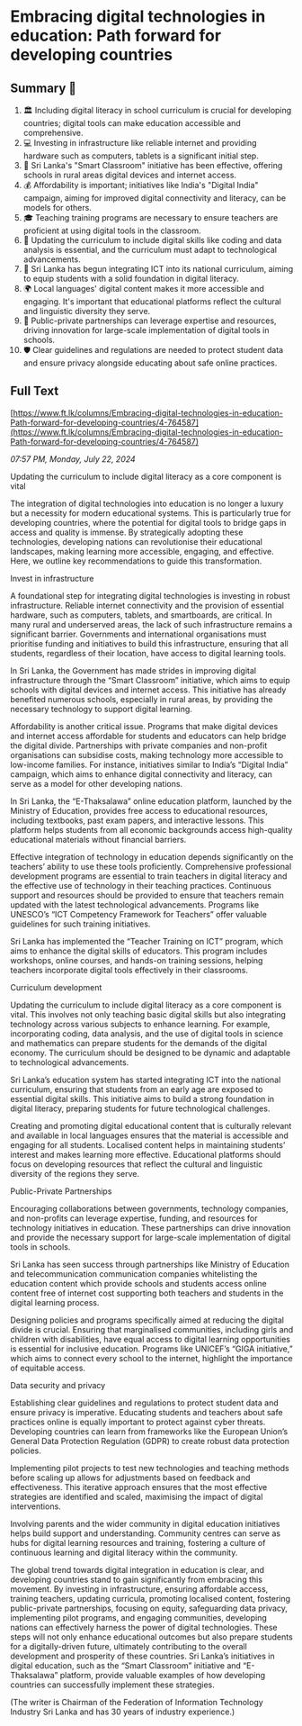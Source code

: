 # Embracing digital technologies in education: Path forward for developing countries

## Summary 🤖

1. 🏛️ Including digital literacy in school curriculum is crucial for developing countries; digital tools can make education accessible and comprehensive.
2. 💻 Investing in infrastructure like reliable internet and providing hardware such as computers, tablets is a significant initial step.
3. 📶 Sri Lanka's "Smart Classroom" initiative has been effective, offering schools in rural areas digital devices and internet access.
4. 💰 Affordability is important; initiatives like India's "Digital India" campaign, aiming for improved digital connectivity and literacy, can be models for others.
5. 🎓 Teaching training programs are necessary to ensure teachers are proficient at using digital tools in the classroom.
6. 📝 Updating the curriculum to include digital skills like coding and data analysis is essential, and the curriculum must adapt to technological advancements.
7. 🎒 Sri Lanka has begun integrating ICT into its national curriculum, aiming to equip students with a solid foundation in digital literacy.
8. 🌍 Local languages' digital content makes it more accessible and engaging. It's important that educational platforms reflect the cultural and linguistic diversity they serve.
9. 🤝 Public-private partnerships can leverage expertise and resources, driving innovation for large-scale implementation of digital tools in schools.
10. 🛡️ Clear guidelines and regulations are needed to protect student data and ensure privacy alongside educating about safe online practices.

## Full Text

[https://www.ft.lk/columns/Embracing-digital-technologies-in-education-Path-forward-for-developing-countries/4-764587](https://www.ft.lk/columns/Embracing-digital-technologies-in-education-Path-forward-for-developing-countries/4-764587)

*07:57 PM, Monday, July 22, 2024*

Updating the curriculum to include digital literacy as a core component is vital

The integration of digital technologies into education is no longer a luxury but a necessity for modern educational systems. This is particularly true for developing countries, where the potential for digital tools to bridge gaps in access and quality is immense. By strategically adopting these technologies, developing nations can revolutionise their educational landscapes, making learning more accessible, engaging, and effective. Here, we outline key recommendations to guide this transformation.

Invest in infrastructure

A foundational step for integrating digital technologies is investing in robust infrastructure. Reliable internet connectivity and the provision of essential hardware, such as computers, tablets, and smartboards, are critical. In many rural and underserved areas, the lack of such infrastructure remains a significant barrier. Governments and international organisations must prioritise funding and initiatives to build this infrastructure, ensuring that all students, regardless of their location, have access to digital learning tools.

In Sri Lanka, the Government has made strides in improving digital infrastructure through the “Smart Classroom” initiative, which aims to equip schools with digital devices and internet access. This initiative has already benefited numerous schools, especially in rural areas, by providing the necessary technology to support digital learning.

Affordability is another critical issue. Programs that make digital devices and internet access affordable for students and educators can help bridge the digital divide. Partnerships with private companies and non-profit organisations can subsidise costs, making technology more accessible to low-income families. For instance, initiatives similar to India’s “Digital India” campaign, which aims to enhance digital connectivity and literacy, can serve as a model for other developing nations.

In Sri Lanka, the “E-Thaksalawa” online education platform, launched by the Ministry of Education, provides free access to educational resources, including textbooks, past exam papers, and interactive lessons. This platform helps students from all economic backgrounds access high-quality educational materials without financial barriers.

Effective integration of technology in education depends significantly on the teachers’ ability to use these tools proficiently. Comprehensive professional development programs are essential to train teachers in digital literacy and the effective use of technology in their teaching practices. Continuous support and resources should be provided to ensure that teachers remain updated with the latest technological advancements. Programs like UNESCO’s “ICT Competency Framework for Teachers” offer valuable guidelines for such training initiatives.

Sri Lanka has implemented the “Teacher Training on ICT” program, which aims to enhance the digital skills of educators. This program includes workshops, online courses, and hands-on training sessions, helping teachers incorporate digital tools effectively in their classrooms.

Curriculum development

Updating the curriculum to include digital literacy as a core component is vital. This involves not only teaching basic digital skills but also integrating technology across various subjects to enhance learning. For example, incorporating coding, data analysis, and the use of digital tools in science and mathematics can prepare students for the demands of the digital economy. The curriculum should be designed to be dynamic and adaptable to technological advancements.

Sri Lanka’s education system has started integrating ICT into the national curriculum, ensuring that students from an early age are exposed to essential digital skills. This initiative aims to build a strong foundation in digital literacy, preparing students for future technological challenges.

Creating and promoting digital educational content that is culturally relevant and available in local languages ensures that the material is accessible and engaging for all students. Localised content helps in maintaining students’ interest and makes learning more effective. Educational platforms should focus on developing resources that reflect the cultural and linguistic diversity of the regions they serve.

Public-Private Partnerships

Encouraging collaborations between governments, technology companies, and non-profits can leverage expertise, funding, and resources for technology initiatives in education. These partnerships can drive innovation and provide the necessary support for large-scale implementation of digital tools in schools.

Sri Lanka has seen success through partnerships like Ministry of Education and telecommunication communication companies whitelisting the education content which provide schools and students access online content free of internet cost supporting both teachers and students in the digital learning process.

Designing policies and programs specifically aimed at reducing the digital divide is crucial. Ensuring that marginalised communities, including girls and children with disabilities, have equal access to digital learning opportunities is essential for inclusive education. Programs like UNICEF’s “GIGA initiative,” which aims to connect every school to the internet, highlight the importance of equitable access.

Data security and privacy

Establishing clear guidelines and regulations to protect student data and ensure privacy is imperative. Educating students and teachers about safe practices online is equally important to protect against cyber threats. Developing countries can learn from frameworks like the European Union’s General Data Protection Regulation (GDPR) to create robust data protection policies.

Implementing pilot projects to test new technologies and teaching methods before scaling up allows for adjustments based on feedback and effectiveness. This iterative approach ensures that the most effective strategies are identified and scaled, maximising the impact of digital interventions.

Involving parents and the wider community in digital education initiatives helps build support and understanding. Community centres can serve as hubs for digital learning resources and training, fostering a culture of continuous learning and digital literacy within the community.

The global trend towards digital integration in education is clear, and developing countries stand to gain significantly from embracing this movement. By investing in infrastructure, ensuring affordable access, training teachers, updating curricula, promoting localised content, fostering public-private partnerships, focusing on equity, safeguarding data privacy, implementing pilot programs, and engaging communities, developing nations can effectively harness the power of digital technologies. These steps will not only enhance educational outcomes but also prepare students for a digitally-driven future, ultimately contributing to the overall development and prosperity of these countries. Sri Lanka’s initiatives in digital education, such as the “Smart Classroom” initiative and “E-Thaksalawa” platform, provide valuable examples of how developing countries can successfully implement these strategies.

(The writer is Chairman of the Federation of Information Technology Industry Sri Lanka and has 30 years of industry experience.)

